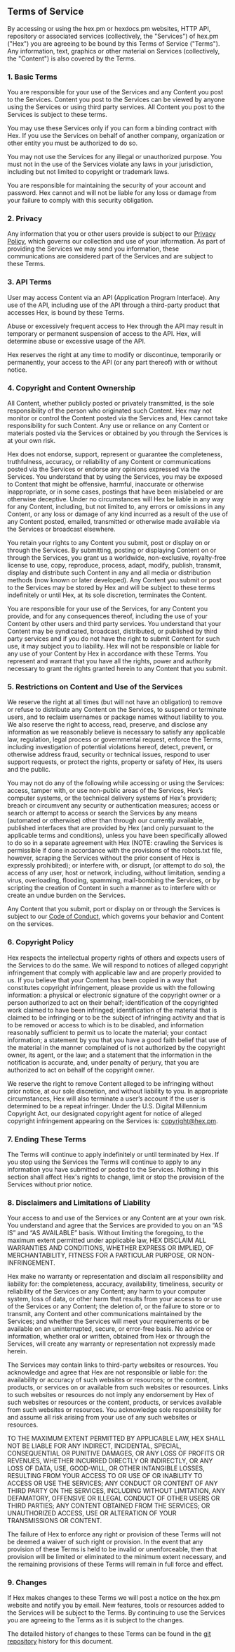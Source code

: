 ## Terms of Service

By accessing or using the hex.pm or hexdocs.pm websites, HTTP API, repository or associated services (collectively, the "Services") of hex.pm ("Hex") you are agreeing to be bound by this Terms of Service ("Terms"). Any information, text, graphics or other material on Services (collectively, the "Content") is also covered by the Terms.

### 1. Basic Terms

You are responsible for your use of the Services and any Content you post to the Services. Content you post to the Services can be viewed by anyone using the Services or using third party services. All Content you post to the Services is subject to these terms.

You may use these Services only if you can form a binding contract with Hex. If you use the Services on behalf of another company, organization or other entity you must be authorized to do so.

You may not use the Services for any illegal or unauthorized purpose. You must not in the use of the Services violate any laws in your jurisdiction, including but not limited to copyright or trademark laws.

You are responsible for maintaining the security of your account and password. Hex cannot and will not be liable for any loss or damage from your failure to comply with this security obligation.

### 2. Privacy

Any information that you or other users provide is subject to our [Privacy Policy](privacy), which governs our collection and use of your information. As part of providing the Services we may send you information, these communications are considered part of the Services and are subject to these Terms.

### 3. API Terms

User may access Content via an API (Application Program Interface). Any use of the API, including use of the API through a third-party product that accesses Hex, is bound by these Terms.

Abuse or excessively frequent access to Hex through the API may result in temporary or permanent suspension of access to the API. Hex, will determine abuse or excessive usage of the API.

Hex reserves the right at any time to modify or discontinue, temporarily or permanently, your access to the API (or any part thereof) with or without notice.

### 4. Copyright and Content Ownership

All Content, whether publicly posted or privately transmitted, is the sole responsibility of the person who originated such Content. Hex may not monitor or control the Content posted via the Services and, Hex cannot take responsibility for such Content. Any use or reliance on any Content or materials posted via the Services or obtained by you through the Services is at your own risk.

Hex does not endorse, support, represent or guarantee the completeness, truthfulness, accuracy, or reliability of any Content or communications posted via the Services or endorse any opinions expressed via the Services. You understand that by using the Services, you may be exposed to Content that might be offensive, harmful, inaccurate or otherwise inappropriate, or in some cases, postings that have been mislabeled or are otherwise deceptive. Under no circumstances will Hex be liable in any way for any Content, including, but not limited to, any errors or omissions in any Content, or any loss or damage of any kind incurred as a result of the use of any Content posted, emailed, transmitted or otherwise made available via the Services or broadcast elsewhere.

You retain your rights to any Content you submit, post or display on or through the Services. By submitting, posting or displaying Content on or through the Services, you grant us a worldwide, non-exclusive, royalty-free license to use, copy, reproduce, process, adapt, modify, publish, transmit, display and distribute such Content in any and all media or distribution methods (now known or later developed). Any Content you submit or post to the Services may be stored by Hex and will be subject to these terms indefinitely or until Hex, at its sole discretion, terminates the Content.

You are responsible for your use of the Services, for any Content you provide, and for any consequences thereof, including the use of your Content by other users and third party services. You understand that your Content may be syndicated, broadcast, distributed, or published by third party services and if you do not have the right to submit Content for such use, it may subject you to liability. Hex will not be responsible or liable for any use of your Content by Hex in accordance with these Terms. You represent and warrant that you have all the rights, power and authority necessary to grant the rights granted herein to any Content that you submit.

### 5. Restrictions on Content and Use of the Services

We reserve the right at all times (but will not have an obligation) to remove or refuse to distribute any Content on the Services, to suspend or terminate users, and to reclaim usernames or package names without liability to you. We also reserve the right to access, read, preserve, and disclose any information as we reasonably believe is necessary to satisfy any applicable law, regulation, legal process or governmental request, enforce the Terms, including investigation of potential violations hereof, detect, prevent, or otherwise address fraud, security or technical issues, respond to user support requests, or protect the rights, property or safety of Hex, its users and the public.

You may not do any of the following while accessing or using the Services: access, tamper with, or use non-public areas of the Services, Hex’s computer systems, or the technical delivery systems of Hex's providers; breach or circumvent any security or authentication measures; access or search or attempt to access or search the Services by any means (automated or otherwise) other than through our currently available, published interfaces that are provided by Hex (and only pursuant to the applicable terms and conditions), unless you have been specifically allowed to do so in a separate agreement with Hex (NOTE: crawling the Services is permissible if done in accordance with the provisions of the robots.txt file, however, scraping the Services without the prior consent of Hex is expressly prohibited); or interfere with, or disrupt, (or attempt to do so), the access of any user, host or network, including, without limitation, sending a virus, overloading, flooding, spamming, mail-bombing the Services, or by scripting the creation of Content in such a manner as to interfere with or create an undue burden on the Services.

Any Content that you submit, port or display on or through the Services is subject to our [Code of Conduct](codeofconduct), which governs your behavior and Content on the services.

### 6. Copyright Policy

Hex respects the intellectual property rights of others and expects users of the Services to do the same. We will respond to notices of alleged copyright infringement that comply with applicable law and are properly provided to us. If you believe that your Content has been copied in a way that constitutes copyright infringement, please provide us with the following information: a physical or electronic signature of the copyright owner or a person authorized to act on their behalf; identification of the copyrighted work claimed to have been infringed; identification of the material that is claimed to be infringing or to be the subject of infringing activity and that is to be removed or access to which is to be disabled, and information reasonably sufficient to permit us to locate the material; your contact information; a statement by you that you have a good faith belief that use of the material in the manner complained of is not authorized by the copyright owner, its agent, or the law; and a statement that the information in the notification is accurate, and, under penalty of perjury, that you are authorized to act on behalf of the copyright owner.

We reserve the right to remove Content alleged to be infringing without prior notice, at our sole discretion, and without liability to you. In appropriate circumstances, Hex will also terminate a user’s account if the user is determined to be a repeat infringer. Under the U.S. Digital Millennium Copyright Act, our designated copyright agent for notice of alleged copyright infringement appearing on the Services is: <copyright@hex.pm>.

### 7. Ending These Terms

The Terms will continue to apply indefinitely or until terminated by Hex. If you stop using the Services the Terms will continue to apply to any information you have submitted or posted to the Services. Nothing in this section shall affect Hex's rights to change, limit or stop the provision of the Services without prior notice.

### 8. Disclaimers and Limitations of Liability

Your access to and use of the Services or any Content are at your own risk. You understand and agree that the Services are provided to you on an “AS IS” and “AS AVAILABLE” basis. Without limiting the foregoing, to the maximum extent permitted under applicable law, HEX DISCLAIM ALL WARRANTIES AND CONDITIONS, WHETHER EXPRESS OR IMPLIED, OF MERCHANTABILITY, FITNESS FOR A PARTICULAR PURPOSE, OR NON-INFRINGEMENT.

Hex make no warranty or representation and disclaim all responsibility and liability for: the completeness, accuracy, availability, timeliness, security or reliability of the Services or any Content; any harm to your computer system, loss of data, or other harm that results from your access to or use of the Services or any Content; the deletion of, or the failure to store or to transmit, any Content and other communications maintained by the Services; and whether the Services will meet your requirements or be available on an uninterrupted, secure, or error-free basis. No advice or information, whether oral or written, obtained from Hex or through the Services, will create any warranty or representation not expressly made herein.

The Services may contain links to third-party websites or resources. You acknowledge and agree that Hex are not responsible or liable for: the availability or accuracy of such websites or resources; or the content, products, or services on or available from such websites or resources. Links to such websites or resources do not imply any endorsement by Hex of such websites or resources or the content, products, or services available from such websites or resources. You acknowledge sole responsibility for and assume all risk arising from your use of any such websites or resources.

TO THE MAXIMUM EXTENT PERMITTED BY APPLICABLE LAW, HEX SHALL NOT BE LIABLE FOR ANY INDIRECT, INCIDENTAL, SPECIAL, CONSEQUENTIAL OR PUNITIVE DAMAGES, OR ANY LOSS OF PROFITS OR REVENUES, WHETHER INCURRED DIRECTLY OR INDIRECTLY, OR ANY LOSS OF DATA, USE, GOOD-WILL, OR OTHER INTANGIBLE LOSSES, RESULTING FROM YOUR ACCESS TO OR USE OF OR INABILITY TO ACCESS OR USE THE SERVICES; ANY CONDUCT OR CONTENT OF ANY THIRD PARTY ON THE SERVICES, INCLUDING WITHOUT LIMITATION, ANY DEFAMATORY, OFFENSIVE OR ILLEGAL CONDUCT OF OTHER USERS OR THIRD PARTIES; ANY CONTENT OBTAINED FROM THE SERVICES; OR UNAUTHORIZED ACCESS, USE OR ALTERATION OF YOUR TRANSMISSIONS OR CONTENT.

The failure of Hex to enforce any right or provision of these Terms will not be deemed a waiver of such right or provision. In the event that any provision of these Terms is held to be invalid or unenforceable, then that provision will be limited or eliminated to the minimum extent necessary, and the remaining provisions of these Terms will remain in full force and effect.

### 9. Changes

If Hex makes changes to these Terms we will post a notice on the hex.pm website and notify you by email. New features, tools or resources added to the Services will be subject to the Terms. By continuing to use the Services you are agreeing to the Terms as it is subject to the changes.

The detailed history of changes to these Terms can be found in the [git repository](https://github.com/hexpm/hex_web/blob/master/web/templates/policy/tos.html.md) history for this document.
